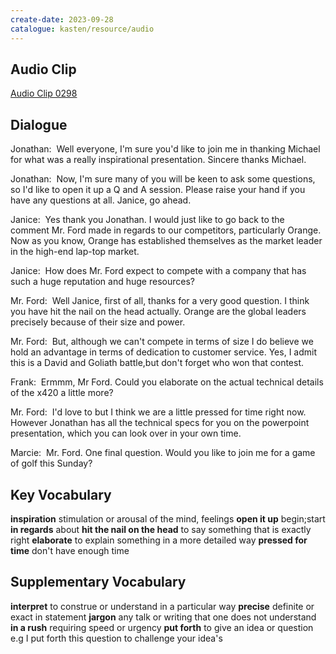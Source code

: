 ```yaml
---
create-date: 2023-09-28
catalogue: kasten/resource/audio
---
```


## Audio Clip
[Audio Clip 0298](https://archive.org/download/englishpod_all/englishpod_0298dg.mp3)

## Dialogue
Jonathan:  Well everyone, I'm sure you'd like to join me in thanking Michael for what was a really inspirational presentation. Sincere thanks Michael. 

Jonathan:  Now, I'm sure many of you will be keen to ask some questions, so I'd like to open it up a Q and A session. Please raise your hand if you have any questions at all. Janice, go ahead.  

Janice:  Yes thank you Jonathan. I would just like to go back to the comment Mr. Ford made in regards to our competitors, particularly Orange. Now as you know, Orange has established themselves as the market leader in the high-end lap-top market. 

Janice:  How does Mr. Ford expect to compete with a company that has such a huge reputation and huge resources? 

Mr. Ford:  Well Janice, first of all, thanks for a very good question. I think you have hit the nail on the head actually. Orange are the global leaders precisely because of their size and power. 

Mr. Ford:  But, although we can't compete in terms of size I do believe we hold an advantage in terms of dedication to customer service. Yes, I admit this is a David and Goliath battle,but don't forget who won that contest. 

Frank:  Ermmm, Mr Ford. Could you elaborate on the actual technical details of the x420 a little more? 

Mr. Ford:  I'd love to but I think we are a little pressed for time right now. However Jonathan has all the technical specs for you on the powerpoint presentation, which you can look over in your own time. 

Marcie:  Mr. Ford. One final question. Would you like to join me for a game of golf this Sunday? 

## Key Vocabulary
**inspiration**                   stimulation or arousal of the mind, feelings
**open it up**                    begin;start
**in regards**                    about
**hit the nail on the head**      to say something that is exactly right
**elaborate**                     to explain something in a more detailed way
**pressed for time**              don't have enough time

## Supplementary Vocabulary
**interpret**      to construe or understand in a particular way
**precise**        definite or exact in statement
**jargon**         any talk or writing that one does not understand
**in a rush**      requiring speed or urgency
**put forth**      to give an idea or question e.g I put forth this question to challenge your idea's
